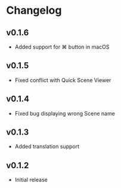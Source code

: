 # Changelog

## v0.1.6 
* Added support for ⌘ button in macOS

## v0.1.5
* Fixed conflict with Quick Scene Viewer

## v0.1.4
* Fixed bug displaying wrong Scene name

## v0.1.3
* Added translation support

## v0.1.2
* Initial release
